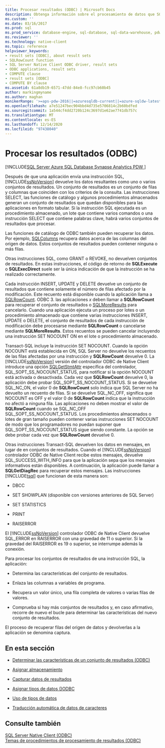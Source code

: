 ```yaml
---
title: Procesar resultados (ODBC) | Microsoft Docs
description: Obtenga información sobre el procesamiento de datos que SQL Server devuelve cuando una aplicación ODBC envía una instrucción SQL.
ms.custom: ''
ms.date: 03/16/2017
ms.prod: sql
ms.prod_service: database-engine, sql-database, sql-data-warehouse, pdw
ms.reviewer: ''
ms.technology: native-client
ms.topic: reference
helpviewer_keywords:
- result sets [ODBC], about result sets
- SQLRowCount function
- SQL Server Native Client ODBC driver, result sets
- ODBC applications, result sets
- COMPUTE clause
- result sets [ODBC]
- COMPUTE BY clause
ms.assetid: 61a8db19-6571-47dd-84e8-fcc97cb60b45
author: markingmyname
ms.author: maghan
monikerRange: '>=aps-pdw-2016||=azuresqldb-current||=azure-sqldw-latest||>=sql-server-2016||>=sql-server-linux-2017||=azuresqldb-mi-current'
ms.openlocfilehash: a7e51247bec904bbd4d735e5706814c2b60bdfed
ms.sourcegitcommit: 1a544cf4dd2720b124c3697d1e62ae7741db757c
ms.translationtype: MT
ms.contentlocale: es-ES
ms.lasthandoff: 12/14/2020
ms.locfileid: "97438040"
---
```

# <a name="processing-results-odbc"></a>Procesar los resultados (ODBC)
[!INCLUDE[SQL Server Azure SQL Database Synapse Analytics PDW ](../../includes/applies-to-version/sql-asdb-asdbmi-asa-pdw.md)]

  Después de que una aplicación envía una instrucción SQL, [!INCLUDE[ssNoVersion](../../includes/ssnoversion-md.md)] devuelve los datos resultantes como uno o varios conjuntos de resultados. Un conjunto de resultados es un conjunto de filas y columnas que coinciden con los criterios de la consulta. Las instrucciones SELECT, las funciones de catálogo y algunos procedimientos almacenados generan un conjunto de resultados que quedan disponibles para las aplicaciones en formato tabular. Si la instrucción SQL ejecutada es un procedimiento almacenado, un lote que contiene varios comandos o una instrucción SELECT que contiene palabras clave, habrá varios conjuntos de resultados que procesar.  
  
 Las funciones de catálogo de ODBC también pueden recuperar los datos. Por ejemplo, [SQLColumns](../../relational-databases/native-client-odbc-api/sqlcolumns.md) recupera datos acerca de las columnas del origen de datos. Estos conjuntos de resultados pueden contener ninguna o más filas.  
  
 Otras instrucciones SQL, como GRANT o REVOKE, no devuelven conjuntos de resultados. En estas instrucciones, el código de retorno de **SQLExecute** o **SQLExecDirect** suele ser la única indicación de que la instrucción se ha realizado correctamente.  
  
 Cada instrucción INSERT, UPDATE y DELETE devuelve un conjunto de resultados que contiene solamente el número de filas afectado por la modificación. Este recuento está disponible cuando la aplicación llama a [SQLRowCount](../../relational-databases/native-client-odbc-api/sqlrowcount.md). ODBC 3. las aplicaciones *x* deben llamar a **SQLRowCount** para recuperar el conjunto de resultados o [SQLMoreResults](../../relational-databases/native-client-odbc-api/sqlmoreresults.md) para cancelarlo. Cuando una aplicación ejecuta un proceso por lotes o un procedimiento almacenado que contiene varias instrucciones INSERT, UPDATE o DELETE, el conjunto de resultados de cada instrucción de modificación debe procesarse mediante **SQLRowCount** o cancelarse mediante **SQLMoreResults**. Estos recuentos se pueden cancelar incluyendo una instrucción SET NOCOUNT ON en el lote o procedimiento almacenado.  
  
 Transact-SQL incluye la instrucción SET NOCOUNT. Cuando la opción NOCOUNT está establecida en ON, SQL Server no devuelve los recuentos de las filas afectadas por una instrucción y **SQLRowCount** devuelve 0. La [!INCLUDE[ssNoVersion](../../includes/ssnoversion-md.md)] versión del controlador ODBC de Native Client introduce una opción [SQLGetStmtAttr](../../relational-databases/native-client-odbc-api/sqlgetstmtattr.md) específica del controlador, SQL_SOPT_SS_NOCOUNT_STATUS, para notificar si la opción NOCOUNT está activada o desactivada. Cada vez que **SQLRowCount** devuelve 0, la aplicación debe probar SQL_SOPT_SS_NOCOUNT_STATUS. Si se devuelve SQL_NC_ON, el valor 0 de **SQLRowCount** solo indica que SQL Server no ha devuelto un recuento de filas. Si se devuelve SQL_NC_OFF, significa que NOCOUNT es OFF y el valor 0 de **SQLRowCount** indica que la instrucción no afectó a ninguna fila. Las aplicaciones no deben mostrar el valor de **SQLRowCount** cuando se SQL_NC_OFF SQL_SOPT_SS_NOCOUNT_STATUS. Los procedimientos almacenados o lotes de gran tamaño pueden contener varias instrucciones SET NOCOUNT de modo que los programadores no puedan suponer que SQL_SOPT_SS_NOCOUNT_STATUS sigue siendo constante. La opción se debe probar cada vez que **SQLRowCount** devuelve 0.  
  
 Otras instrucciones Transact-SQL devuelven los datos en mensajes, en lugar de en conjuntos de resultados. Cuando el [!INCLUDE[ssNoVersion](../../includes/ssnoversion-md.md)] controlador ODBC de Native Client recibe estos mensajes, devuelve SQL_SUCCESS_WITH_INFO para que la aplicación sepa que los mensajes informativos están disponibles. A continuación, la aplicación puede llamar a **SQLGetDiagRec** para recuperar estos mensajes. Las instrucciones [!INCLUDE[tsql](../../includes/tsql-md.md)] que funcionan de esta manera son:  
  
-   DBCC  
  
-   SET SHOWPLAN (disponible con versiones anteriores de SQL Server)  
  
-   SET STATISTICS  
  
-   PRINT  
  
-   RAISERROR  
  
 El [!INCLUDE[ssNoVersion](../../includes/ssnoversion-md.md)] controlador ODBC de Native Client devuelve SQL_ERROR en RAISERROR con una gravedad de 11 o superior. Si la gravedad del RAISERROR es 19 o superior, se interrumpe además la conexión.  
  
 Para procesar los conjuntos de resultados de una instrucción SQL, la aplicación:  
  
-   Determina las características del conjunto de resultados.  
  
-   Enlaza las columnas a variables de programa.  
  
-   Recupera un valor único, una fila completa de valores o varias filas de valores.  
  
-   Comprueba si hay más conjuntos de resultados y, en caso afirmativo, recorre de nuevo el bucle para determinar las características del nuevo conjunto de resultados.  
  
 El proceso de recuperar filas del origen de datos y devolverlas a la aplicación se denomina captura.  
  
## <a name="in-this-section"></a>En esta sección  
  
-   [Determinar las características de un conjunto de resultados &#40;ODBC&#41;](../../relational-databases/native-client-odbc-results/determining-the-characteristics-of-a-result-set-odbc.md)  
  
-   [Asignar almacenamiento](../../relational-databases/native-client-odbc-results/assigning-storage.md)  
  
-   [Capturar datos de resultados](../../relational-databases/native-client-odbc-results/fetching-result-data.md)  
  
-   [Asignar tipos de datos &#40;&#41;ODBC ](../../relational-databases/native-client-odbc-results/mapping-data-types-odbc.md)  
  
-   [Uso de tipos de datos](../../relational-databases/native-client-odbc-results/data-type-usage.md)  
  
-   [Traducción automática de datos de caracteres](../../relational-databases/native-client-odbc-results/autotranslation-of-character-data.md)  
  
## <a name="see-also"></a>Consulte también  
 [SQL Server Native Client &#40;ODBC&#41;](../../relational-databases/native-client/odbc/sql-server-native-client-odbc.md)   
 [Temas de procedimientos de procesamiento de resultados &#40;ODBC&#41;](../native-client-odbc-how-to/processing-results-process-results.md)  
  
